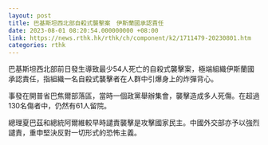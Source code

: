 ```yaml
---
layout: post
title: 巴基斯坦西北部自殺式襲擊案　伊斯蘭國承認責任
date: 2023-08-01 08:20:54.000000000 +08:00
link: https://news.rthk.hk/rthk/ch/component/k2/1711479-20230801.htm
categories: rthk
---
```


巴基斯坦西北部前日發生導致最少54人死亡的自殺式襲擊案，極端組織伊斯蘭國承認責任，指組織一名自殺式襲擊者在人群中引爆身上的炸彈背心。

事發在開普省巴焦爾部落區，當時一個政黨舉辦集會，襲擊造成多人死傷。在超過130名傷者中，仍然有61人留院。

總理夏巴茲和總統阿爾維較早時譴責襲擊是攻擊國家民主。中國外交部亦予以強烈譴責，重申堅決反對一切形式的恐怖主義。
